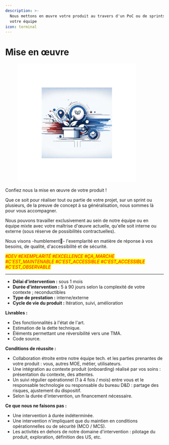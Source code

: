 ```yaml
---
description: >-
  Nous mettons en œuvre votre produit au travers d'un PoC ou de sprints avec
  votre équipe
icon: terminal
---
```


# Mise en œuvre

<figure><img src="../../.gitbook/assets/offre_accompagnement_tech_dev.png" alt="Image offre développement" width="375"><figcaption></figcaption></figure>

Confiez nous la mise en œuvre de votre produit !



Que ce soit pour réaliser tout ou partie de votre projet, sur un sprint ou plusieurs, de la preuve de concept à sa généralisation, nous sommes là pour vous accompagner.



Nous pouvons travailler exclusivement au sein de notre équipe ou en équipe mixte avec votre maîtrise d'œuvre actuelle, qu'elle soit interne ou externe (sous réserve de possibilités contractuelles).



Nous visons -humblement🌟- l'exemplarité en matière de réponse à vos besoins, de qualité, d'accessibilité et de sécurité.



_<mark style="color:red;">#DEV #EXEMPLARITÉ #EXCELLENCE #ÇA\_MARCHE #C'EST\_MAINTENABLE #C'EST\_ACCESSIBLE #C'EST\_ACCESSIBLE #C'EST\_OBSERVABLE</mark>_

***



* **Délai d'intervention :** sous 1 mois
* **Durée d'intervention :** 5 à 90 jours selon la complexité de votre contexte ; reconductibles
* **Type de prestation :** interne/externe
* **Cycle de vie du produit :** Itération, suivi, amélioration



**Livrables :**&#x20;

* Des fonctionnalités à l'état de l'art.
* Estimation de la dette technique.
* Éléments permettant une réversibilité vers une TMA.
* Code source.



**Conditions de réussite :**&#x20;

* Collaboration étroite entre notre équipe tech. et les parties prenantes de votre produit : vous, autres MOE, métier, utilisateurs.
* Une intégration au contexte produit (onboarding) réalisé par vos soins : présentation du contexte, des attentes.
* Un suivi régulier opérationnel (1 à 4 fois / mois) entre vous et le responsable technologie ou responsable du bureau D\&D : partage des risques, ajustement du dispositif.
* Selon la durée d'intervention, un financement nécessaire.



**Ce que nous ne faisons pas :**&#x20;

* Une intervention à durée indéterminée.
* Une intervention n'impliquant que du maintien en conditions opérationnelles ou de sécurité (MCO / MCS).
* Les activités en dehors de notre domaine d'intervention : pilotage du produit, exploration, définition des US, etc.
